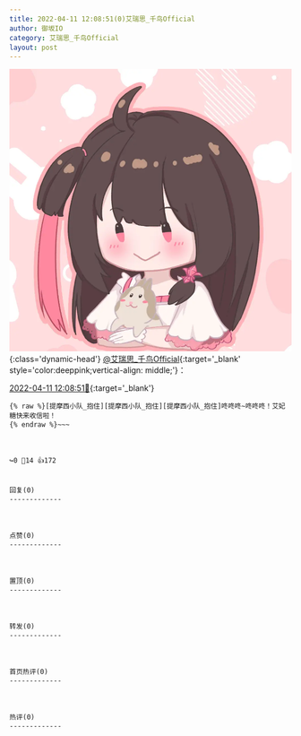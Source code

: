 ```yaml
---
title: 2022-04-11 12:08:51(0)艾瑞思_千鸟Official
author: 御坂IO
category: 艾瑞思_千鸟Official
layout: post
---
```


![img](/images/7e08840c56f251de28bdf766b647bd5fe9a5d50a.jpg){:class='dynamic-head'}
[@艾瑞思_千鸟Official](https://space.bilibili.com/1090010845/dynamic){:target='_blank' style='color:deeppink;vertical-align: middle;'}：

[2022-04-11 12:08:51🔗](https://t.bilibili.com/647731452583084089){:target='_blank'}

~~~
{% raw %}[提摩西小队_抱住][提摩西小队_抱住][提摩西小队_抱住]咚咚咚~咚咚咚！艾妃糖快来收信啦！
{% endraw %}~~~



↪️0 💬14 👍172


回复(0)
-------------



点赞(0)
-------------



置顶(0)
-------------



转发(0)
-------------



首页热评(0)
-------------



热评(0)
-------------



